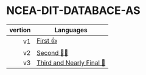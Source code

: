 # NCEA-DIT-DATABACE-AS
| vertion | Languages |
|-----:|-----------|
|     v1|[First 👍 ](https://github.com/Notliam99/NCEA-DIT-DATABACE-AS/releases/tag/v1.0)|
|     v2|[Second 👍🏿](https://github.com/Notliam99/NCEA-DIT-DATABACE-AS/releases/tag/v2.0)|
|     v3|[Third and Nearly Final 🫰](https://github.com/Notliam99/NCEA-DIT-DATABACE-AS/releases/tag/v3.0)|
